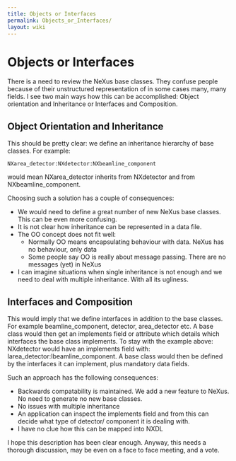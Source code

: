 ```yaml
---
title: Objects or Interfaces
permalink: Objects_or_Interfaces/
layout: wiki
---
```


Objects or Interfaces
=====================

There is a need to review the NeXus base classes. They confuse people
because of their unstructured representation of in some cases many, many
fields. I see two main ways how this can be accomplished: Object
orientation and Inheritance or Interfaces and Composition.

Object Orientation and Inheritance
----------------------------------

This should be pretty clear: we define an inheritance hierarchy of base
classes. For example:

    NXarea_detector:NXdetector:NXbeamline_component

would mean NXarea\_detector inherits from NXdetector and from
NXbeamline\_component.

Choosing such a solution has a couple of consequences:

-   We would need to define a great number of new NeXus base classes.
    This can be even more confusing.
-   It is not clear how inheritance can be represented in a data file.
-   The OO concept does not fit well:
    -   Normally OO means encapsulating behaviour with data. NeXus has
        no behaviour, only data
    -   Some people say OO is really about message passing. There are no
        messages (yet) in NeXus
-   I can imagine situations when single inheritance is not enough and
    we need to deal with multiple inheritance. With all its ugliness.

Interfaces and Composition
--------------------------

This would imply that we define interfaces in addition to the base
classes. For example beamline\_component, detector, area\_detector etc.
A base class would then get an implements field or attribute which
details which interfaces the base class implements. To stay with the
example above: NXdetector would have an implements field with:
Iarea\_detector:Ibeamline\_component. A base class would then be defined
by the interfaces it can implement, plus mandatory data fields.

Such an approach has the following consequences:

-   Backwards compatability is maintained. We add a new feature to
    NeXus. No need to generate no new base classes.
-   No issues with multiple inheritance
-   An application can inspect the implements field and from this can
    decide what type of detector/ component it is dealing with.
-   I have no clue how this can be mapped into NXDL

I hope this description has been clear enough. Anyway, this needs a
thorough discussion, may be even on a face to face meeting, and a vote.
